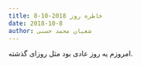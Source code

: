 ```yaml
---
title: خاطره روز 2018-10-8
date: 2018-10-8
author: شعبان محمد حسنی
---
```


امروزم یه روز عادی بود مثل روزای گذشته.